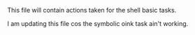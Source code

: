 This file will contain actions taken for the shell basic tasks.

I am updating this file cos the symbolic oink task ain't working. 
